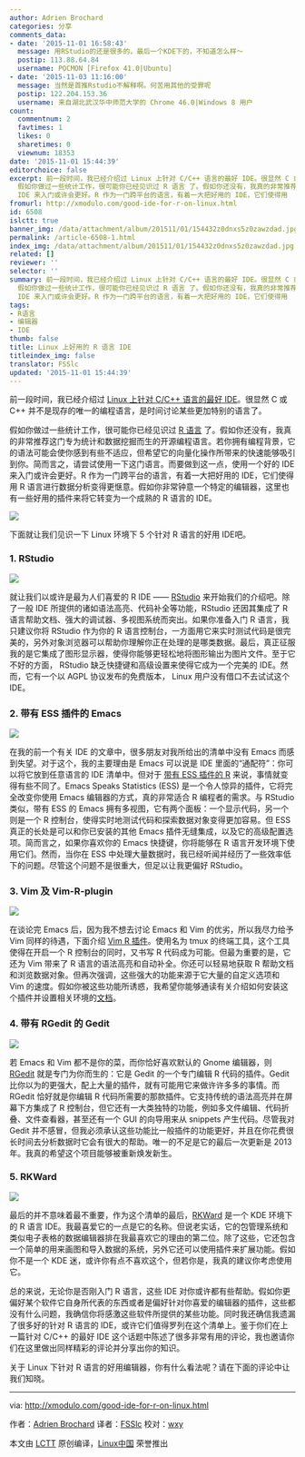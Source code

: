 ```yaml
---
author: Adrien Brochard
categories: 分享
comments_data:
- date: '2015-11-01 16:58:43'
  message: 用RStudio的还是很多的，最后一个KDE下的，不知道怎么样～
  postip: 113.88.64.84
  username: POCMON [Firefox 41.0|Ubuntu]
- date: '2015-11-03 11:16:00'
  message: 当然是首推Rstudio不解释啊。何苦用其他的受罪呢
  postip: 122.204.153.36
  username: 来自湖北武汉华中师范大学的 Chrome 46.0|Windows 8 用户
count:
  commentnum: 2
  favtimes: 1
  likes: 0
  sharetimes: 0
  viewnum: 18353
date: '2015-11-01 15:44:39'
editorchoice: false
excerpt: 前一段时间，我已经介绍过 Linux 上针对 C/C++ 语言的最好 IDE。很显然 C 或 C++ 并不是现存的唯一的编程语言，是时间讨论某些更加特别的语言了。
  假如你做过一些统计工作，很可能你已经见识过 R 语言 了。假如你还没有，我真的非常推荐这门专为统计和数据挖掘而生的开源编程语言。若你拥有编程背景，它的语法可能会使你感到有些不适应，但希望它的向量化操作所带来的快速能够吸引到你。简而言之，请尝试使用一下这门语言。而要做到这一点，使用一个好的
  IDE 来入门或许会更好。R 作为一门跨平台的语言，有着一大把好用的 IDE，它们使得用
fromurl: http://xmodulo.com/good-ide-for-r-on-linux.html
id: 6508
islctt: true
banner_img: /data/attachment/album/201511/01/154432z0dnxs5z0zawzdad.jpg
permalink: /article-6508-1.html
index_img: /data/attachment/album/201511/01/154432z0dnxs5z0zawzdad.jpg.thumb.jpg
related: []
reviewer: ''
selector: ''
summary: 前一段时间，我已经介绍过 Linux 上针对 C/C++ 语言的最好 IDE。很显然 C 或 C++ 并不是现存的唯一的编程语言，是时间讨论某些更加特别的语言了。
  假如你做过一些统计工作，很可能你已经见识过 R 语言 了。假如你还没有，我真的非常推荐这门专为统计和数据挖掘而生的开源编程语言。若你拥有编程背景，它的语法可能会使你感到有些不适应，但希望它的向量化操作所带来的快速能够吸引到你。简而言之，请尝试使用一下这门语言。而要做到这一点，使用一个好的
  IDE 来入门或许会更好。R 作为一门跨平台的语言，有着一大把好用的 IDE，它们使得用
tags:
- R语言
- 编辑器
- IDE
thumb: false
title: Linux 上好用的 R 语言 IDE
titleindex_img: false
translator: FSSlc
updated: '2015-11-01 15:44:39'
---
```


前一段时间，我已经介绍过 [Linux 上针对 C/C++ 语言的最好 IDE](http://xmodulo.com/good-ide-for-c-cpp-linux.html)。很显然 C 或 C++ 并不是现存的唯一的编程语言，是时间讨论某些更加特别的语言了。


假如你做过一些统计工作，很可能你已经见识过 [R 语言](https://www.r-project.org/) 了。假如你还没有，我真的非常推荐这门专为统计和数据挖掘而生的开源编程语言。若你拥有编程背景，它的语法可能会使你感到有些不适应，但希望它的向量化操作所带来的快速能够吸引到你。简而言之，请尝试使用一下这门语言。而要做到这一点，使用一个好的 IDE 来入门或许会更好。R 作为一门跨平台的语言，有着一大把好用的 IDE，它们使得用 R 语言进行数据分析变得更惬意。假如你非常钟意一个特定的编辑器，这里也有一些好用的插件来将它转变为一个成熟的 R 语言的 IDE。


![](/data/attachment/album/201511/01/154432z0dnxs5z0zawzdad.jpg)


下面就让我们见识一下 Linux 环境下 5 个针对 R 语言的好用 IDE吧。


### 1. RStudio


![](/data/attachment/album/201511/01/154443pqssfbzi63zmg088.jpg)


就让我们以或许是最为人们喜爱的 R IDE —— [RStudio](https://www.rstudio.com/) 来开始我们的介绍吧。除了一般 IDE 所提供的诸如语法高亮、代码补全等功能，RStudio 还因其集成了 R 语言帮助文档、强大的调试器、多视图系统而突出。如果你准备入门 R 语言，我只建议你将 RStudio 作为你的 R 语言控制台，一方面用它来实时测试代码是很完美的，另外对象浏览器可以帮助你理解你正在处理的是哪类数据。最后，真正征服我的是它集成了图形显示器，使得你能够更轻松地将图形输出为图片文件。至于它不好的方面， RStudio 缺乏快捷键和高级设置来使得它成为一个完美的 IDE。然而，它有一个以 AGPL 协议发布的免费版本， Linux 用户没有借口不去试试这个 IDE。


### 2. 带有 ESS 插件的 Emacs


![](/data/attachment/album/201511/01/154445gze3intmqteg3ejz.jpg)


在我的前一个有关 IDE 的文章中，很多朋友对我所给出的清单中没有 Emacs 而感到失望。对于这个，我的主要理由是 Emacs 可以说是 IDE 里面的“通配符”：你可以将它放到任意语言的 IDE 清单中。但对于 [带有 ESS 插件的 R](http://ess.r-project.org/) 来说，事情就变得有些不同了。Emacs Speaks Statistics (ESS) 是一个令人惊异的插件，它将完全改变你使用 Emacs 编辑器的方式，真的非常适合 R 编程者的需求。与 RStudio 类似，带有 ESS 的 Emacs 拥有多视图，它有两个面板：一个显示代码，另一个则是一个 R 控制台，使得实时地测试代码和探索数据对象变得更加容易。但 ESS 真正的长处是可以和你已安装的其他 Emacs 插件无缝集成，以及它的高级配置选项。简而言之，如果你喜欢你的 Emacs 快捷键，你将能够在 R 语言开发环境下使用它们。然而，当你在 ESS 中处理大量数据时，我已经听闻并经历了一些效率低下的问题。尽管这个问题不是很重大，但足以让我更偏好 RStudio。


### 3. Vim 及 Vim-R-plugin


![](/data/attachment/album/201511/01/154445xmuo3lutb3bxtbt7.jpg)


在谈论完 Emacs 后，因为我不想去讨论 Emacs 和 Vim 的优劣，所以我尽力给予 Vim 同样的待遇，下面介绍 [Vim R 插件](http://www.vim.org/scripts/script.php?script_id=2628)。使用名为 tmux 的终端工具，这个工具使得在开启一个 R 控制台的同时，又书写 R 代码成为可能。但最为重要的是，它还为 Vim 带来了 R 语言的语法高亮和自动补全。你还可以轻易地获取 R 帮助文档和浏览数据对象。但再次强调，这些强大的功能来源于它大量的自定义选项和 Vim 的速度。假如你被这些功能所诱惑，我希望你能够通读有关介绍如何安装这个插件并设置相关环境的[文档](http://www.lepem.ufc.br/jaa/r-plugin.html)。


### 4. 带有 RGedit 的 Gedit


![](/data/attachment/album/201511/01/154445halo2xex2llng9x4.jpg)


若 Emacs 和 Vim 都不是你的菜，而你恰好喜欢默认的 Gnome 编辑器，则 [RGedit](http://rgedit.sourceforge.net/) 就是专门为你而生的：它是 Gedit 的一个专门编辑 R 代码的插件。Gedit 比你以为的更强大，配上大量的插件，就有可能用它来做许许多多的事情。而 RGedit 恰好就是你编辑 R 代码所需要的那款插件。它支持传统的语法高亮并在屏幕下方集成了 R 控制台，但它还有一大类独特的功能，例如多文件编辑、代码折叠、文件查看器，甚至还有一个 GUI 的向导用来从 snippets 产生代码。尽管我对 Gedit 并不感冒，但我必须承认这些功能比一般插件的功能更好，并且在你花费很长时间去分析数据时它会有很大的帮助。唯一的不足是它的最后一次更新是 2013 年。我真的希望这个项目能够被重新焕发新生。


### 5. RKWard


![](/data/attachment/album/201511/01/154445ra0ecfi36snceqwn.jpg)


最后的并不意味着最不重要，作为这个清单的最后，[RKWard](https://rkward.kde.org/) 是一个 KDE 环境下的 R 语言 IDE。我最喜爱它的一点是它的名称。但说老实话，它的包管理系统和类似电子表格的数据编辑器排在我最喜欢它的理由的第二位。除了这些，它还包含一个简单的用来画图和导入数据的系统，另外它还可以使用插件来扩展功能。假如你不是一个 KDE 迷，或许你有点不喜欢这个，但若你是，我真的建议你考虑使用它。


总的来说，无论你是否刚入门 R 语言，这些 IDE 对你或许都有些帮助。假如你更偏好某个软件它自身所代表的东西或者是偏好针对你喜爱的编辑器的插件，这些都没有什么问题，我确信你将感激这些软件所提供的某些功能。同时我还确信我遗漏了很多好的针对 R 语言的 IDE，或许它们值得罗列在这个清单上。鉴于你们在上一篇针对 C/C++ 的最好 IDE 这个话题中陈述了很多非常有用的评论，我也邀请你们在这里做出同样精彩的评论并分享出你的知识。


关于 Linux 下针对 R 语言的好用编辑器，你有什么看法呢？请在下面的评论中让我们知晓。




---


via: <http://xmodulo.com/good-ide-for-r-on-linux.html>


作者：[Adrien Brochard](http://xmodulo.com/author/adrien) 译者：[FSSlc](https://github.com/FSSlc) 校对：[wxy](https://github.com/wxy)


本文由 [LCTT](https://github.com/LCTT/TranslateProject) 原创编译，[Linux中国](https://linux.cn/) 荣誉推出